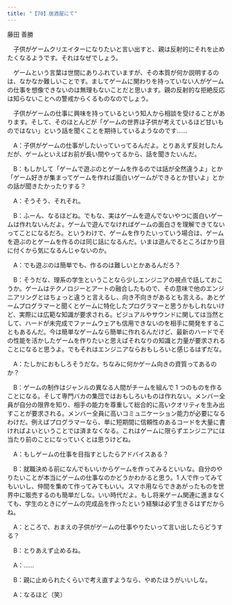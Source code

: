 ```yaml
---
title: "【70】居酒屋にて"
---
```



藤田 善勝


　子供がゲームクリエイターになりたいと言い出すと、親は反射的にそれを止めたくなるようです。それはなぜでしょう。

　ゲームという言葉は世間にありふれていますが、その本質が何か説明するのは、なかなか難しいことです。ましてゲームに関わりを持っていない人がゲームの仕事を想像できないのは無理もないことだと思います。親の反射的な拒絶反応は知らないことへの警戒からくるものなのでしょう。

　子供がゲームの仕事に興味を持っているという知人から相談を受けることがあります。そして、そのほとんどが「ゲームの世界は子供が考えているほど甘いものではない」という話を聞くことを期待しているようなのです……

　A：子供がゲームの仕事がしたいっていってるんだよ。とりあえず反対したんだが、ゲームといえばお前が長い間やってるから、話を聞きたいんだ。

　B：もしかして「ゲームで遊ぶのとゲームを作るのでは話が全然違うよ」とか「ゲーム好きが集まってゲームを作れば面白いゲームができるとか甘いよ」とかの話が聞きたかったりする？

　A：そうそう、それそれ。

　B：ふーん、なるほどね。でもな、実はゲームを遊んでないやつに面白いゲームは作れないんだよ。ゲームで遊んでなければゲームの面白さを理解できてないってことになるだろ。というわけで、ゲームを作りたいっていう場合は、ゲームを遊ぶのとゲームを作るのは同じ話になるんだ。いまは遊んでるところばかり目に付くから気になるんじゃないのか。

　A：でも遊ぶのは簡単でも、作るのは難しいとかあるんだろ？

　B：そうだな、理系の学生ということなら少しエンジニアの視点で話しておこうか。ゲームはテクノロジーとアートの融合したもので、その意味で他のエンジニアリングとはちょっと違うと言えるし、向き不向きがあるとも言える。あとゲームプログラマーと聞くとゲームに特化したプログラマーと思うかもしれないけど、実際には広範な知識が要求される。ビジュアルやサウンドに関しては当然として、ハードが未完成でファームウェアも信用できないのを相手に開発をすることもあるんだ。今は簡単なゲームなら簡単に作れるんだけど、最新のハードでその性能を活かしたゲームを作りたいと思えばそれなりの知識と力量が要求されることになると思うよ。でもそれはエンジニアならおもしろいと感じるはずだな。

　A：たしかにおもしろそうだな。ちなみに何かゲーム向きの資質ってあるのか？

　B：ゲームの制作はジャンルの異なる人間がチームを組んで 1 つのものを作ることになる。そして専門バカの集団ではおもしろいものは作れない。メンバー全員が自分の限界を知り、相手の能力を尊重して総合的に高いクオリティを生み出すことが要求される。メンバー全員に高いコミュニケーション能力が必要になるわけだ。例えばプログラマーなら、単に短期間に信頼性のあるコードを大量に書ければよいということでは済まなくなる。これはゲームに限らずエンジニアには当たり前のことになっていくとは思うけどね。

　A：もしゲームの仕事を目指すとしたらアドバイスある？

　B：就職決める前になんでもいいからゲームを作ってみるといいな。自分のやりたいことが本当にゲームの仕事なのかどうかわかると思う。1 人で作ってみてもいいし、仲間を集めて作ってみてもいい。スマホ用ならできあがったものを世界中に販売するのも簡単だしな。いい時代だよ。もし将来ゲーム関連に進まなくても、学生のときにゲームの完成品を作ったという経験は必ず生きるはずだからね。

　A：ところで、おまえの子供がゲームの仕事やりたいって言い出したらどうする？

　B：とりあえず止めるね。

　A：……

　B：親に止められたくらいで考え直すようなら、やめたほうがいいしな。

　A：なるほど（笑）
